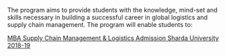 The program aims to provide students with the knowledge, mind-set and skills necessary in building a successful career in global logistics and supply chain management. The program will enable students to:

<a href="https://www.sharda.ac.in/course/mba-supply-chain-management-and-logistics-with-safeducate-153">MBA Supply Chain Management & Logistics Admission Sharda University 2018-19</a>
